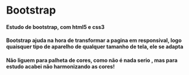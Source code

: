 # Bootstrap

#### Estudo de bootstrap, com html5 e css3
#### Bootstrap ajuda na hora de transformar a pagina em responsival, logo quaisquer tipo de aparelho de qualquer tamanho de tela, ele se adapta
#### Não liguem para palheta de cores, como não é nada serio , mas para estudo acabei não harmonizando as cores!



